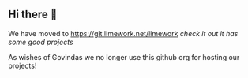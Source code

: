 ## Hi there 👋

We have moved to https://git.limework.net/limework *check it out it has some good projects*

As wishes of Govindas we no longer use this github org for hosting our projects!
